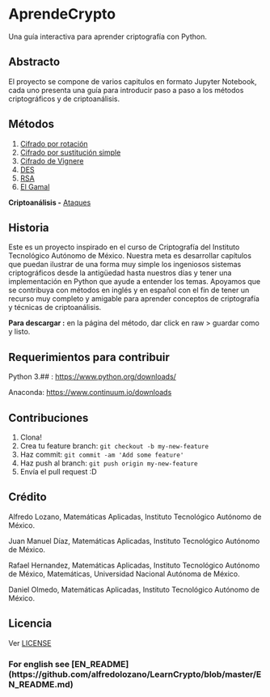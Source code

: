 # AprendeCrypto

Una guía interactiva para aprender criptografía con Python.

## Abstracto

El proyecto se compone de varios capitulos en formato Jupyter Notebook, cada uno presenta una guía para introducir paso a paso a los métodos criptográficos y de criptoanálisis.

## Métodos
1. [Cifrado por rotación](https://github.com/alfredolozano/LearnCrypto/blob/master/ES_Methods/ES_ShiftCypher.ipynb)
2. [Cifrado por sustitución simple](https://github.com/alfredolozano/LearnCrypto/blob/master/ES_Methods/ES_SustitutionCypher.ipynb)
3. [Cifrado de Vignere](https://github.com/alfredolozano/LearnCrypto/blob/master/ES_Methods/ES_Vignere.ipynb)
4. [DES](https://github.com/alfredolozano/LearnCrypto/blob/master/ES_Methods/ES_DES.ipynb)
5. [RSA](https://github.com/alfredolozano/LearnCrypto/blob/master/ES_Methods/ES_RSA.ipynb)
6. [El Gamal](https://github.com/alfredolozano/LearnCrypto/blob/master/ES_Methods/ES_ElGamal.ipynb)

**Criptoanálisis -** [Ataques](https://github.com/alfredolozano/LearnCrypto/blob/master/ES_Methods/ES_Attacks.ipynb)


## Historia

Este es un proyecto inspirado en el curso de Criptografía del Instituto Tecnológico Autónomo de México.
Nuestra meta es desarrollar capítulos que puedan ilustrar de una forma muy simple los ingeniosos sistemas criptográficos desde la antigüedad hasta nuestros días y tener una implementación en Python que ayude a entender los temas.
Apoyamos que se contribuya con métodos en inglés y en español con el fin de tener un recurso muy completo y amigable para aprender conceptos de criptografía y técnicas de criptoanálisis.

**Para descargar :** en la página del método, dar click en raw > guardar como y listo.

## Requerimientos para contribuir

Python 3.## : https://www.python.org/downloads/

Anaconda: https://www.continuum.io/downloads

## Contribuciones

1. Clona!
2. Crea tu feature branch: `git checkout -b my-new-feature`
3. Haz commit: `git commit -am 'Add some feature'`
4. Haz push al branch: `git push origin my-new-feature`
5. Envía el pull request :D

## Crédito

Alfredo Lozano, Matemáticas Aplicadas, Instituto Tecnológico Autónomo de México.

Juan Manuel Díaz, Matemáticas Aplicadas, Instituto Tecnológico Autónomo de México.

Rafael Hernandez, Matemáticas Aplicadas, Instituto Tecnológico Autónomo de México, Matemáticas, Universidad Nacional Autónoma de México.

Daniel Olmedo, Matemáticas Aplicadas, Instituto Tecnológico Autónomo de México.

## Licencia

Ver [LICENSE](https://github.com/alfredolozano/LearnCrypto/blob/master/LICENSE.txt)

<h3> For english see [EN_README](https://github.com/alfredolozano/LearnCrypto/blob/master/EN_README.md)

